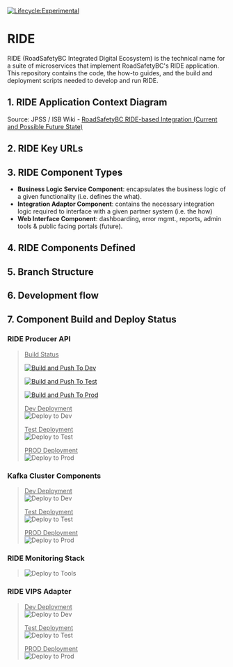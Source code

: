 

[![Lifecycle:Experimental](https://img.shields.io/badge/Lifecycle-Experimental-339999)](<Redirect-URL>)

# RIDE
RIDE (RoadSafetyBC Integrated Digital Ecosystem) is the technical name for a suite of microservices that implement RoadSafetyBC's RIDE application.  
This repository contains the code, the how-to guides, and the build and deployment scripts needed to develop and run RIDE.

## 1. RIDE Application Context Diagram

Source: JPSS / ISB Wiki - [RoadSafetyBC RIDE-based Integration (Current and Possible Future State)](https://justice.gov.bc.ca/wiki/pages/viewpage.action?pageId=301400122)

## 2. RIDE Key URLs


## 3. RIDE Component Types

* **Business Logic Service Component**: encapsulates the business logic of a given functionality (i.e.
defines the what).
* **Integration Adaptor Component**: contains the necessary integration logic required to interface
with a given partner system (i.e. the how)
* **Web Interface Component**: dashboarding, error mgmt., reports, admin tools & public facing portals (future).

## 4. RIDE Components Defined

## 5. Branch Structure

## 6. Development flow


## 7. Component Build and Deploy Status    

### <b>RIDE Producer API</b>
>
><u>Build Status</u>
>
>[![Build and Push To Dev](https://github.com/bcgov/jag-rsbc-ride/actions/workflows/build_push_pr_onopen_devdeploy.yml/badge.svg)](https://github.com/bcgov/jag-rsbc-ride/actions/workflows/build_push_pr_onopen_devdeploy.yml)
>
>[![Build and Push To Test](https://github.com/bcgov/jag-rsbc-ride/actions/workflows/build_push_pr_onopen_testdeploy.yml/badge.svg)](https://github.com/bcgov/jag-rsbc-ride/actions/workflows/build_push_pr_onopen_testdeploy.yml)
>
>[![Build and Push To Prod](https://github.com/bcgov/jag-rsbc-ride/actions/workflows/build_push_pr_onopen_proddeploy.yml/badge.svg)](https://github.com/bcgov/jag-rsbc-ride/actions/workflows/build_push_pr_onopen_proddeploy.yml)
>
><u>Dev Deployment</u>   
>![Deploy to Dev](https://argocd-shared.apps.silver.devops.gov.bc.ca/api/badge?name=be5301-ride-producer-api-dev&revision=true)
>
><u>Test Deployment</u>  
>![Deploy to Test](https://argocd-shared.apps.silver.devops.gov.bc.ca/api/badge?name=be5301-ride-producer-api-test&revision=true)
>
><u>PROD Deployment</u>    
>![Deploy to Prod](https://argocd-shared.apps.silver.devops.gov.bc.ca/api/badge?name=be5301-ride-producer-api-prod&revision=true)


### <b>Kafka Cluster Components</b>  
><u>Dev Deployment</u>   
>![Deploy to Dev](https://argocd-shared.apps.silver.devops.gov.bc.ca/api/badge?name=be5301-ride-infrastructure-dev&revision=true)
>
><u>Test Deployment</u>  
>![Deploy to Test](https://argocd-shared.apps.silver.devops.gov.bc.ca/api/badge?name=be5301-ride-infrastructure-test&revision=true)
>
><u>PROD Deployment</u>    
![Deploy to Prod](https://argocd-shared.apps.silver.devops.gov.bc.ca/api/badge?name=be5301-ride-infrastructure-test&revision=true)  

### <b>RIDE Monitoring Stack</b>  
>![Deploy to Tools](https://argocd-shared.apps.silver.devops.gov.bc.ca/api/badge?name=be5301-ride-monitoring-stack&revision=true)  

### <b>RIDE VIPS Adapter</b>  
><u>Dev Deployment</u>   
>![Deploy to Dev](https://argocd-shared.apps.silver.devops.gov.bc.ca/api/badge?name=be5301-ride-vips-adapter-dev&revision=true)
>
><u>Test Deployment</u>  
>![Deploy to Test](https://argocd-shared.apps.silver.devops.gov.bc.ca/api/badge?name=be5301-ride-vips-adapter-test&revision=true)
>
><u>PROD Deployment</u>    
![Deploy to Prod](https://argocd-shared.apps.silver.devops.gov.bc.ca/api/badge?name=be5301-ride-vips-adapter-test&revision=true)  

